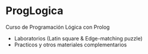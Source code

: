 # ProgLogica
Curso de Programación Lógica con Prolog

* Laboratorios (Latin square & Edge-matching puzzle)
* Practicos y otros materiales complementarios
